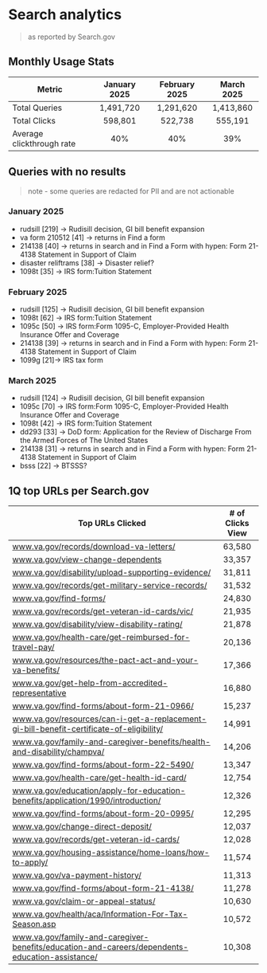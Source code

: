 # Search analytics
> as reported by Search.gov

## Monthly Usage Stats

| Metric | January 2025 | February 2025 | March 2025 |
|---| :---: |:---: |:---: |
| Total Queries |  1,491,720 | 1,291,620 | 1,413,860 |
| Total Clicks |  598,801 | 522,738 | 555,191 |
| Average clickthrough rate | 40% | 40% | 39% |

## Queries with no results
> note - some queries are redacted for PII and are not actionable

### January 2025
- rudsill [219] -> Rudisill decision, GI bill benefit expansion
- va form 210512 [41] -> returns in Find a form
- 214138 [40] -> returns in search and in Find a Form with hypen: Form 21-4138 Statement in Support of Claim
- disaster reliftrams [38] -> Disaster relief?
- 1098t [35] -> IRS form:Tuition Statement 
  
### February 2025  
- rudsill [125] -> Rudisill decision, GI bill benefit expansion
- 1098t [62] -> IRS form:Tuition Statement 
- 1095c [50] -> IRS form:Form 1095-C, Employer-Provided Health Insurance Offer and Coverage
- 214138 [39] -> returns in search and in Find a Form with hypen: Form 21-4138 Statement in Support of Claim
- 1099g [21]-> IRS tax form

### March 2025
- rudsill [124] -> Rudisill decision, GI bill benefit expansion
- 1095c [70] -> IRS form:Form 1095-C, Employer-Provided Health Insurance Offer and Coverage
- 1098t [42] -> IRS form:Tuition Statement 
- dd293 [33] -> DoD form: Application for the Review of Discharge From the Armed Forces of The United States
- 214138 [31] -> returns in search and in Find a Form with hypen: Form 21-4138 Statement in Support of Claim
- bsss [22] -> BTSSS?

## 1Q top URLs per Search.gov

| Top URLs Clicked |	# of Clicks	View |
| --- | :---: |
| www.va.gov/records/download-va-letters/	| 63,580	|
| www.va.gov/view-change-dependents	|33,357	|
| www.va.gov/disability/upload-supporting-evidence/	|31,811	|
| www.va.gov/records/get-military-service-records/	|31,532	|
| www.va.gov/find-forms/	|24,830	|
| www.va.gov/records/get-veteran-id-cards/vic/|	21,935	|
| www.va.gov/disability/view-disability-rating/	|21,878|	
| www.va.gov/health-care/get-reimbursed-for-travel-pay/	|20,136	|
| www.va.gov/resources/the-pact-act-and-your-va-benefits/	|17,366	|
| www.va.gov/get-help-from-accredited-representative	|16,880	|
| www.va.gov/find-forms/about-form-21-0966/	|15,237	|
| www.va.gov/resources/can-i-get-a-replacement-gi-bill-benefit-certificate-of-eligibility/	|14,991	|
| www.va.gov/family-and-caregiver-benefits/health-and-disability/champva/	|14,206	|
| www.va.gov/find-forms/about-form-22-5490/	|13,347	|
| www.va.gov/health-care/get-health-id-card/	|12,754	|
| www.va.gov/education/apply-for-education-benefits/application/1990/introduction/	|12,326	|
| www.va.gov/find-forms/about-form-20-0995/	|12,295	|
| www.va.gov/change-direct-deposit/	|12,037	|
| www.va.gov/records/get-veteran-id-cards/	|12,028	|
| www.va.gov/housing-assistance/home-loans/how-to-apply/	|11,574	|
| www.va.gov/va-payment-history/	|11,313	|
| www.va.gov/find-forms/about-form-21-4138/	|11,278	|
| www.va.gov/claim-or-appeal-status/	|10,630|
| www.va.gov/health/aca/Information-For-Tax-Season.asp	|10,572	|
| www.va.gov/family-and-caregiver-benefits/education-and-careers/dependents-education-assistance/ |10,308|


